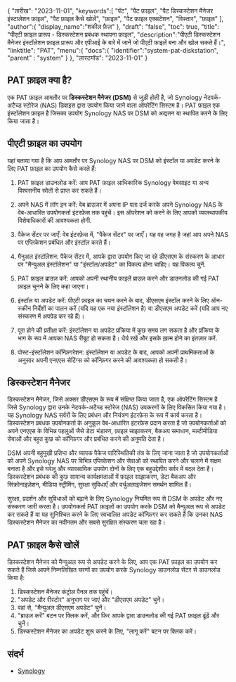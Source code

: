 {
"तारीख": "2023-11-01",
   "keywords":[
"पॅट",
"पैट फ़ाइल",
"पैट डिस्कस्टेशन मैनेजर इंस्टालेशन फ़ाइल",
"पैट फ़ाइल कैसे खोलें",
"फ़ाइल",
"पैट फ़ाइल एक्सटेंशन",
"विस्तार",
"फ़ाइल"
],
   "author":{
"display_name":"शकील फ़ैज़"
},
"draft": "false",
"toc": true,
"title": "पीएटी फ़ाइल प्रारूप - डिस्कस्टेशन प्रबंधक स्थापना फ़ाइल",
   "description":"पीएटी डिस्कस्टेशन मैनेजर इंस्टॉलेशन फ़ाइल प्रारूप और एपीआई के बारे में जानें जो पीएटी फाइलें बना और खोल सकते हैं।",
"linktitle": "PAT",
   "menu":{
      "docs":{
         "identifier":"system-pat-diskstation",
"parent" : "system"
}
},
"लास्टमॉड": "2023-11-01"
}

## PAT फ़ाइल क्या है?

एक PAT फ़ाइल आमतौर पर **डिस्कस्टेशन मैनेजर (DSM)** से जुड़ी होती है, जो Synology नेटवर्क-अटैच्ड स्टोरेज (NAS) डिवाइस द्वारा उपयोग किया जाने वाला ऑपरेटिंग सिस्टम है। PAT फ़ाइल एक इंस्टॉलेशन फ़ाइल है जिसका उपयोग Synology NAS पर DSM को अद्यतन या स्थापित करने के लिए किया जाता है।

## पीएटी फ़ाइल का उपयोग

यहां बताया गया है कि आप आमतौर पर Synology NAS पर DSM को इंस्टॉल या अपडेट करने के लिए PAT फ़ाइल का उपयोग कैसे करते हैं:

1. PAT फ़ाइल डाउनलोड करें: आप PAT फ़ाइल आधिकारिक Synology वेबसाइट या अन्य विश्वसनीय स्रोतों से प्राप्त कर सकते हैं।
    







2. अपने NAS में लॉग इन करें: वेब ब्राउज़र में अपना IP पता दर्ज करके अपने Synology NAS के वेब-आधारित उपयोगकर्ता इंटरफ़ेस तक पहुंचें। इस ऑपरेशन को करने के लिए आपको व्यवस्थापकीय विशेषाधिकारों की आवश्यकता होगी.
    







3. पैकेज सेंटर पर जाएँ: वेब इंटरफ़ेस में, "पैकेज सेंटर" पर जाएँ। यह वह जगह है जहां आप अपने NAS पर एप्लिकेशन प्रबंधित और इंस्टॉल करते हैं।
    







4. मैनुअल इंस्टॉलेशन: पैकेज सेंटर में, आपके द्वारा उपयोग किए जा रहे डीएसएम के संस्करण के आधार पर "मैन्युअल इंस्टॉलेशन" या "इंस्टॉल/अपडेट" का विकल्प होना चाहिए। यह विकल्प चुनें.
    







5. PAT फ़ाइल ब्राउज़ करें: आपको अपनी स्थानीय फ़ाइलें ब्राउज़ करने और डाउनलोड की गई PAT फ़ाइल चुनने के लिए कहा जाएगा।
    







6. इंस्टॉल या अपडेट करें: पीएटी फ़ाइल का चयन करने के बाद, डीएसएम इंस्टॉल करने के लिए ऑन-स्क्रीन निर्देशों का पालन करें (यदि यह एक नया इंस्टॉलेशन है) या डीएसएम अपडेट करें (यदि आप नए संस्करण में अपग्रेड कर रहे हैं)।
    







7. पूरा होने की प्रतीक्षा करें: इंस्टॉलेशन या अपडेट प्रक्रिया में कुछ समय लग सकता है और प्रक्रिया के भाग के रूप में आपका NAS रीबूट हो सकता है। धैर्य रखें और इसके ख़त्म होने का इंतज़ार करें.
    







8. पोस्ट-इंस्टॉलेशन कॉन्फ़िगरेशन: इंस्टॉलेशन या अपडेट के बाद, आपको अपनी प्राथमिकताओं के अनुसार अपनी एनएएस सेटिंग्स को कॉन्फ़िगर करने की आवश्यकता हो सकती है।

## डिस्कस्टेशन मैनेजर

डिस्कस्टेशन मैनेजर, जिसे अक्सर डीएसएम के रूप में संक्षिप्त किया जाता है, एक ऑपरेटिंग सिस्टम है जिसे Synology द्वारा उनके नेटवर्क-अटैच्ड स्टोरेज (NAS) उपकरणों के लिए विकसित किया गया है। यह Synology NAS सर्वरों के लिए प्रबंधन और नियंत्रण इंटरफ़ेस के रूप में कार्य करता है। डिस्कस्टेशन प्रबंधक उपयोगकर्ता के अनुकूल वेब-आधारित इंटरफ़ेस प्रदान करता है जो उपयोगकर्ताओं को अपने एनएएस के विभिन्न पहलुओं जैसे डेटा भंडारण, फ़ाइल साझाकरण, बैकअप समाधान, मल्टीमीडिया सेवाओं और बहुत कुछ को कॉन्फ़िगर और प्रबंधित करने की अनुमति देता है।

DSM अपनी बहुमुखी प्रतिभा और व्यापक पैकेज पारिस्थितिकी तंत्र के लिए जाना जाता है जो उपयोगकर्ताओं को अपने Synology NAS पर विभिन्न एप्लिकेशन और सेवाओं को स्थापित करने और चलाने में सक्षम बनाता है और इसे घरेलू और व्यावसायिक उपयोग दोनों के लिए एक बहुउद्देशीय सर्वर में बदल देता है। डिस्कस्टेशन प्रबंधक की कुछ सामान्य कार्यक्षमताओं में फ़ाइल साझाकरण, डेटा बैकअप और सिंक्रोनाइज़ेशन, मीडिया स्ट्रीमिंग, सुरक्षा सुविधाएँ और वर्चुअलाइजेशन समर्थन शामिल हैं।

सुरक्षा, प्रदर्शन और सुविधाओं को बढ़ाने के लिए Synology नियमित रूप से DSM के अपडेट और नए संस्करण जारी करता है। उपयोगकर्ता PAT फ़ाइलों का उपयोग करके DSM को मैन्युअल रूप से अपडेट कर सकते हैं या यह सुनिश्चित करने के लिए स्वचालित अपडेट कॉन्फ़िगर कर सकते हैं कि उनका NAS डिस्कस्टेशन मैनेजर का नवीनतम और सबसे सुरक्षित संस्करण चला रहा है।

## PAT फ़ाइल कैसे खोलें

डिस्कस्टेशन मैनेजर को मैन्युअल रूप से अपडेट करने के लिए, आप एक PAT फ़ाइल का उपयोग कर सकते हैं जिसे आपने निम्नलिखित चरणों का उपयोग करके Synology डाउनलोड सेंटर से डाउनलोड किया है:

1. डिस्कस्टेशन मैनेजर कंट्रोल पैनल तक पहुंचें।
2. "अपडेट और रीस्टोर" अनुभाग पर जाएं और "डीएसएम अपडेट" चुनें।
3. वहां से, "मैन्युअल डीएसएम अपडेट" चुनें।
4. "ब्राउज़ करें" बटन पर क्लिक करें, और फिर आपके द्वारा डाउनलोड की गई PAT फ़ाइल ढूंढें और चुनें।
5. डिस्कस्टेशन मैनेजर का अपडेट शुरू करने के लिए, "लागू करें" बटन पर क्लिक करें।

## संदर्भ
* [Synology](https://en.wikipedia.org/wiki/Synology)
